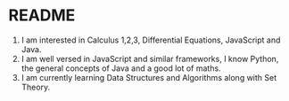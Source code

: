# README
1. I am interested in Calculus 1,2,3, Differential Equations, JavaScript and Java.
2. I am well versed in JavaScript and similar frameworks, I know Python, the general concepts of Java and a good lot of maths.
3. I am currently learning Data Structures and Algorithms along with Set Theory.
